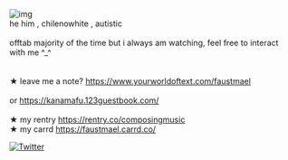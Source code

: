 ![img](https://media.discordapp.net/attachments/1030026001620684833/1142309901528473610/Fxu9mypX0AIbSZy-removebg-preview_1_1.png)
<br> he him , chilenowhite , autistic <br>
<br> offtab majority of the time but i always am watching, feel free to interact with me ^_^ <br>
<br>
<br> ★ leave me a note? https://www.yourworldoftext.com/faustmael <br>
<br> or https://kanamafu.123guestbook.com/ <br>
<br> ★ my rentry https://rentry.co/composingmusic
<br> ★ my carrd https://faustmael.carrd.co/ <br>


[![Twitter](https://img.shields.io/badge/Twitter-%231DA1F2.svg?logo=Twitter&logoColor=white)](https://twitter.com/niigocat) 
